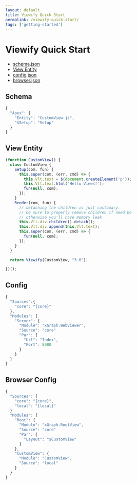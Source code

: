 ```yaml
---
layout: default
title: Viewify Quick Start
permalink: /viewify-quick-start/
tags: ['getting-started']
---
```


# Viewify Quick Start

- [schema.json](#schema)
- [View Entity](#view-entity)
- [config.json](#config)
- [browser.json](#browser-config)

## Schema

```javascript
{
  "Apex": {
    "Entity": "CustomView.js",
    "$Setup": "Setup"
  }
}
```

## View Entity

```javascript
(function CustomView() {
  class CustomView {
    Setup(com, fun) {
      this.super(com, (err, cmd) => {
        this.Vlt.text = $(document.createElement('p'));
        this.Vlt.text.html('Hello Views!');
        fun(null, com);
      });
    }
    Render(com, fun) {
      // detaching the children is just customary.
      // be sure to properly remove children if need be
      // otherwise you'll have memory leak
      this.Vlt.div.children().detach();
      this.Vlt.div.append(this.Vlt.text);
      this.super(com, (err, cmd) => {
        fun(null, com);
      });
    }
  }

  return Viewify(CustomView, "3.0");

})();
```

## Config

```javascript
{
  "Sources":{
    "core": "{core}"
  },
  "Modules": {
    "Server": {
      "Module": "xGraph.WebViewer",
      "Source": "core"
      "Par": {
        "Url": "Index",
        "Port": 8080
      }
    }
  }
}
```

## Browser Config

```javascript
{
  "Sources": {
    "core": "{core}",
    "local": "{local}"
  }
  "Modules": {
    "Root": {
      "Module": "xGraph.RootView",
      "Source": "core"
      "Par": {
        "Layout": "$CustomView"
      }
    },
    "CustomView": {
      "Module": "CustomView",
      "Source": "local"
    }
  }
}
```